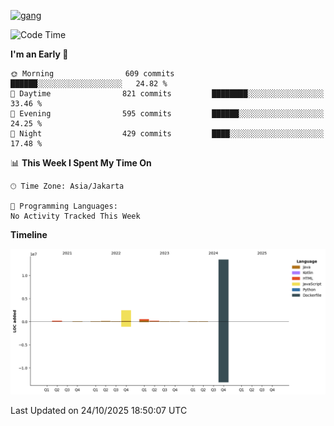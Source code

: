 <!-- [<img src='https://dev.karakun.com/assets/posts/2018-09-16-jc-java-article/3duke_suspects.jpg' alt='java'>](https://github.com/yeahbutstill) -->
[<img src='https://asset-2.tstatic.net/tribunnewswiki/foto/bank/images/Mozart.jpg' alt='gang'>](https://github.com/yeahbutstill)

<!--START_SECTION:waka-->
![Code Time](http://img.shields.io/badge/Code%20Time-3%2C530%20hrs%203%20mins-blue)

**I'm an Early 🐤** 

```text
🌞 Morning                609 commits         ██████░░░░░░░░░░░░░░░░░░░   24.82 % 
🌆 Daytime                821 commits         ████████░░░░░░░░░░░░░░░░░   33.46 % 
🌃 Evening                595 commits         ██████░░░░░░░░░░░░░░░░░░░   24.25 % 
🌙 Night                  429 commits         ████░░░░░░░░░░░░░░░░░░░░░   17.48 % 
```


📊 **This Week I Spent My Time On** 

```text
🕑︎ Time Zone: Asia/Jakarta

💬 Programming Languages: 
No Activity Tracked This Week
```

**Timeline**

![Lines of Code chart](https://raw.githubusercontent.com/yeahbutstill/yeahbutstill/main/assets/bar_graph.png)


 Last Updated on 24/10/2025 18:50:07 UTC
<!--END_SECTION:waka-->

